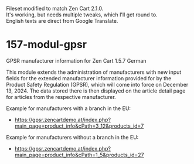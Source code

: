 Fileset modified to match Zen Cart 2.1.0.  
It's working, but needs multiple tweaks, which I'll get round to.   
English texts are direct from Google Translate.  

# 157-modul-gpsr
GPSR manufacturer information for Zen Cart 1.5.7 German

This module extends the administration of manufacturers with new input fields for the extended manufacturer information provided for by the Product Safety Regulation (GPSR), which will come into force on December 13, 2024.
The data stored there is then displayed on the article detail page for articles from the respective manufacturer.

Example for manufacturers with a branch in the EU:
* https://gpsr.zencartdemo.at/index.php?main_page=product_info&cPath=3_12&products_id=7

Example for manufacturers without a branch in the EU:
* https://gpsr.zencartdemo.at/index.php?main_page=product_info&cPath=1_5&products_id=27
